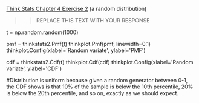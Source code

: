[Think Stats Chapter 4 Exercise 2](http://greenteapress.com/thinkstats2/html/thinkstats2005.html#toc41) (a random distribution)

>> REPLACE THIS TEXT WITH YOUR RESPONSE

t = np.random.random(1000)

pmf = thinkstats2.Pmf(t)
thinkplot.Pmf(pmf, linewidth=0.1)
thinkplot.Config(xlabel='Random variate', ylabel='PMF')

cdf = thinkstats2.Cdf(t)
thinkplot.Cdf(cdf)
thinkplot.Config(xlabel='Random variate', ylabel='CDF')

#Distribution is uniform because given a random generator between 0-1, the CDF shows is that 10% of the sample is below the 10th percentile, 20% is below the 20th percentile, and so on, exactly as we should expect.
